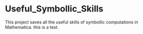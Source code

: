 # Useful_Symbollic_Skills
This project saves all the useful skills of symbollic computations in Mathematica.
this is a test.
